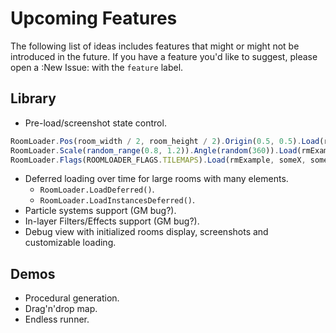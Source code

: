 # Upcoming Features

The following list of ideas includes features that might or might not be introduced in the future. If you have a feature you'd like to suggest, please open a :New Issue: with the `feature` label.

## Library
* Pre-load/screenshot state control.
```js
RoomLoader.Pos(room_width / 2, room_height / 2).Origin(0.5, 0.5).Load(rmExample);
RoomLoader.Scale(random_range(0.8, 1.2)).Angle(random(360)).Load(rmExample, someX, someY);
RoomLoader.Flags(ROOMLOADER_FLAGS.TILEMAPS).Load(rmExample, someX, someY);
```
* Deferred loading over time for large rooms with many elements.
    * `RoomLoader.LoadDeferred()`.
    * `RoomLoader.LoadInstancesDeferred()`.
* Particle systems support (GM bug?).
* In-layer Filters/Effects support (GM bug?).
* Debug view with initialized rooms display, screenshots and customizable loading.

## Demos
* Procedural generation.
* Drag'n'drop map.
* Endless runner.
